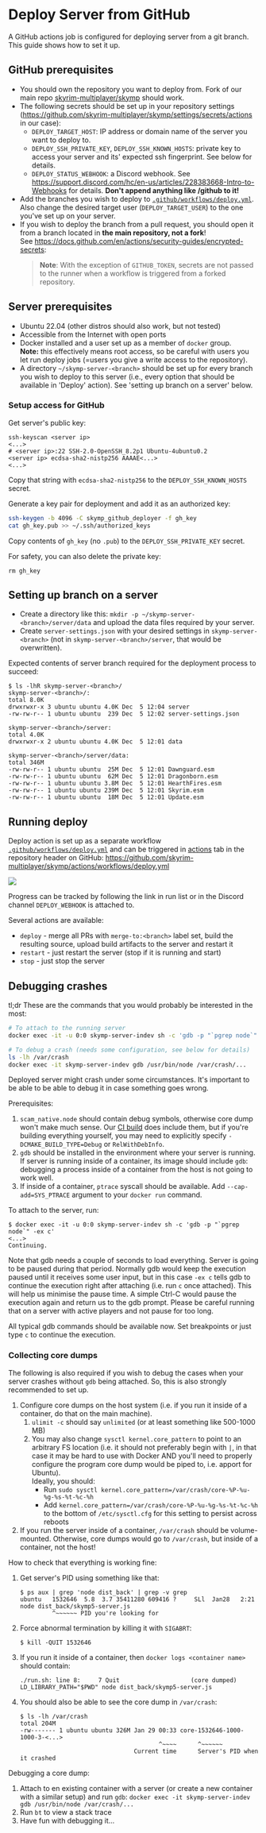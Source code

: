 # Deploy Server from GitHub

A GitHub actions job is configured for deploying server from a git branch.
This guide shows how to set it up.

## GitHub prerequisites

* You should own the repository you want to deploy from. Fork of our main repo
[skyrim-multiplayer/skymp](https://github.com/skyrim-multiplayer/skymp) should work.
* The following secrets should be set up in your repository settings
(https://github.com/skyrim-multiplayer/skymp/settings/secrets/actions in our case):
  * `DEPLOY_TARGET_HOST`: IP address or domain name of the server you want to deploy to.
  * `DEPLOY_SSH_PRIVATE_KEY`, `DEPLOY_SSH_KNOWN_HOSTS`: private key to access
    your server and its' expected ssh fingerprint. See below for details.
  * `DEPLOY_STATUS_WEBHOOK`: a Discord webhook. See https://support.discord.com/hc/en-us/articles/228383668-Intro-to-Webhooks for details. **Don't append anything like /github to it!**
* Add the branches you wish to deploy to [`.github/workflows/deploy.yml`](../.github/workflows/deploy.yml).
  Also change the desired target user (`DEPLOY_TARGET_USER`) to the one you've set up on your server.
* If you wish to deploy the branch from a pull request, you should open it from
  a branch located in **the main repository, not a fork**! \
  See https://docs.github.com/en/actions/security-guides/encrypted-secrets:
  > **Note**: With the exception of `GITHUB_TOKEN`, secrets are not passed
    to the runner when a workflow is triggered from a forked repository.


## Server prerequisites

* Ubuntu 22.04 (other distros should also work, but not tested)
* Accessible from the Internet with open ports
* Docker installed and a user set up as a member of `docker` group. \
  **Note:** this effectively means root access, so be careful with users you
  let run deploy jobs (=users you give a write access to the repository).
* A directory `~/skymp-server-<branch>` should be set up for every branch you
  wish to deploy to this server (i.e., every option that should be available
  in 'Deploy' action). See 'setting up branch on a server' below.

### Setup access for GitHub

Get server's public key:
```
ssh-keyscan <server ip>
<...>
# <server ip>:22 SSH-2.0-OpenSSH_8.2p1 Ubuntu-4ubuntu0.2
<server ip> ecdsa-sha2-nistp256 AAAAE<...>
<...>
```

Copy that string with `ecdsa-sha2-nistp256` to the `DEPLOY_SSH_KNOWN_HOSTS` secret.

Generate a key pair for deployment and add it as an authorized key:
```sh
ssh-keygen -b 4096 -C skymp_github_deployer -f gh_key
cat gh_key.pub >> ~/.ssh/authorized_keys
```

Copy contents of `gh_key` (no `.pub`) to the `DEPLOY_SSH_PRIVATE_KEY` secret.

For safety, you can also delete the private key:
```
rm gh_key
```

## Setting up branch on a server

* Create a directory like this: `mkdir -p ~/skymp-server-<branch>/server/data`
  and upload the data files required by your server.
* Create `server-settings.json` with your desired settings in `skymp-server-<branch>`
  (not in `skymp-server-<branch>/server`, that would be overwritten).

Expected contents of server branch required for the deployment process to succeed:
```
$ ls -lhR skymp-server-<branch>/
skymp-server-<branch>/:
total 8.0K
drwxrwxr-x 3 ubuntu ubuntu 4.0K Dec  5 12:04 server
-rw-rw-r-- 1 ubuntu ubuntu  239 Dec  5 12:02 server-settings.json

skymp-server-<branch>/server:
total 4.0K
drwxrwxr-x 2 ubuntu ubuntu 4.0K Dec  5 12:01 data

skymp-server-<branch>/server/data:
total 346M
-rw-rw-r-- 1 ubuntu ubuntu  25M Dec  5 12:01 Dawnguard.esm
-rw-rw-r-- 1 ubuntu ubuntu  62M Dec  5 12:01 Dragonborn.esm
-rw-rw-r-- 1 ubuntu ubuntu 3.8M Dec  5 12:01 HearthFires.esm
-rw-rw-r-- 1 ubuntu ubuntu 239M Dec  5 12:01 Skyrim.esm
-rw-rw-r-- 1 ubuntu ubuntu  18M Dec  5 12:01 Update.esm
```

## Running deploy

Deploy action is set up as a separate workflow
[`.github/workflows/deploy.yml`](../.github/workflows/deploy.yml)
and can be triggered in [actions](https://github.com/skyrim-multiplayer/skymp/actions)
tab in the repository header on GitHub:
https://github.com/skyrim-multiplayer/skymp/actions/workflows/deploy.yml

![](img/run_deploy.png)

Progress can be tracked by following the link in run list or in the Discord
channel `DEPLOY_WEBHOOK` is attached to.

Several actions are available:
* `deploy` - merge all PRs with `merge-to:<branch>` label set, build the resulting
  source, upload build artifacts to the server and restart it
* `restart` - just restart the server (stop if it is running and start)
* `stop` - just stop the server

## Debugging crashes

tl;dr These are the commands that you would probably be interested in the most:
```sh
# To attach to the running server
docker exec -it -u 0:0 skymp-server-indev sh -c 'gdb -p "`pgrep node`" -ex c'

# To debug a crash (needs some configuration, see below for details)
ls -lh /var/crash
docker exec -it skymp-server-indev gdb /usr/bin/node /var/crash/...
```

Deployed server might crash under some circumstances. It's important to be able
to be able to debug it in case something goes wrong.

Prerequisites:
1. `scam_native.node` should contain debug symbols, otherwise core dump won't make much sense.
   Our [CI build](https://github.com/skyrim-multiplayer/skymp/blob/688c5dfeabffd6510d759d5a128349de8898743c/.github/workflows/pr-ubuntu-docker.yml#L10)
   does include them, but if you're building everything yourself, you may need
   to explicitly specify `-DCMAKE_BUILD_TYPE=Debug` or `RelWithDebInfo`.
2. `gdb` should be installed in the environment where your server is running.
   If server is running inside of a container, its image should include `gdb`:
   debugging a process inside of a container from the host is not going to work well.
3. If inside of a container, `ptrace` syscall should be available.
   Add `--cap-add=SYS_PTRACE` argument to your `docker run` command.

To attach to the server, run:
```
$ docker exec -it -u 0:0 skymp-server-indev sh -c 'gdb -p "`pgrep node`" -ex c'
<...>
Continuing.
```

Note that gdb needs a couple of seconds to load everything. Server is going to be paused
during that period. Normally gdb would keep the execution paused until it receives some
user input, but in this case `-ex c` tells gdb to continue the execution right after
attaching (i.e. run `c` once attached). This will help us minimise the pause time.
A simple Ctrl-C would pause the execution again and return us to the gdb prompt.
Please be careful running that on a server with active players and not pause for too long.

All typical gdb commands should be available now. Set breakpoints or just type
`c` to continue the execution.

### Collecting core dumps

The following is also required if you wish to debug the cases when your server
crashes without `gdb` being attached. So, this is also strongly recommended to set up.
1. Configure core dumps on the host system (i.e. if you run it inside of a container,
   do that on the main machine).
   1. `ulimit -c` should say `unlimited` (or at least something like 500-1000 MB)
   2. You may also change `sysctl kernel.core_pattern` to point to an arbitrary
      FS location (i.e. it should not preferably begin with `|`, in that case it
      may be hard to use with Docker AND you'll need to properly configure
      the program core dump would be piped to, i.e. apport for Ubuntu). \
      Ideally, you should:
      * Run `sudo sysctl kernel.core_pattern=/var/crash/core-%P-%u-%g-%s-%t-%c-%h`
      * Add `kernel.core_pattern=/var/crash/core-%P-%u-%g-%s-%t-%c-%h` to the bottom
        of `/etc/sysctl.cfg` for this setting to persist across reboots
2. If you run the server inside of a container, `/var/crash` should be volume-mounted.
   Otherwise, core dumps would go to `/var/crash`, but inside of a container, not the host!

How to check that everything is working fine:
1. Get server's PID using something like that:
   ```
   $ ps aux | grep 'node dist_back' | grep -v grep
   ubuntu   1532646  5.8  3.7 35411280 609416 ?     SLl  Jan28   2:21 node dist_back/skymp5-server.js  
            ^~~~~~~ PID you're looking for
   ```
2. Force abnormal termination by killing it with `SIGABRT`:
   ```
   $ kill -QUIT 1532646
   ```
3. If you run it inside of a container, then `docker logs <container name>` should contain:
   ```
   ./run.sh: line 8:     7 Quit                    (core dumped) LD_LIBRARY_PATH="$PWD" node dist_back/skymp5-server.js
   ```
4. You should also be able to see the core dump in `/var/crash`:
   ```
   $ ls -lh /var/crash
   total 204M
   -rw------- 1 ubuntu ubuntu 326M Jan 29 00:33 core-1532646-1000-1000-3-<...>
                                          ^~~~~      ^~~~~~~
                                   Current time      Server's PID when it crashed
   ```

Debugging a core dump:
1. Attach to en existing container with a server (or create a new container
   with a similar setup) and run `gdb`:
   `docker exec -it skymp-server-indev gdb /usr/bin/node /var/crash/...`
2. Run `bt` to view a stack trace
3. Have fun with debugging it...
